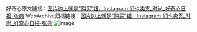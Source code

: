 好奇心原文链接：[图片边上就是“购买”钮，Instagram 们也卖货_时尚_好奇心日报-张典](https://www.qdaily.com/articles/10410.html)
WebArchive归档链接：[图片边上就是“购买”钮，Instagram 们也卖货_时尚_好奇心日报-张典](http://web.archive.org/web/20160401220636/http://www.qdaily.com:80/articles/10410.html)
![image](http://ww3.sinaimg.cn/large/007d5XDply1g3vwjkf5f5j30u035ae0k)